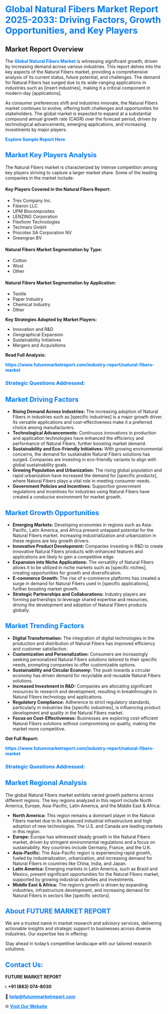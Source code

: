 <h1 style="color: #007BFF;">Global Natural Fibers Market Report 2025-2033: Driving Factors, Growth Opportunities, and Key Players</h1>

<section id="overview">
<h2>Market Report Overview</h2>
<p>The <a href="https://www.futuremarketreport.com/industry-report/natural-fibers-market" style="color: #007BFF; text-decoration: none;"><strong>Global Natural Fibers Market</strong></a> is witnessing significant growth, driven by increasing demand across various industries. This report delves into the key aspects of the Natural Fibers market, providing a comprehensive analysis of its current status, future potential, and challenges. The demand for Natural Fibers has surged due to its wide-ranging applications in industries such as [insert industries], making it a critical component in modern-day [applications].</p>
<p>As consumer preferences shift and industries innovate, the Natural Fibers market continues to evolve, offering both challenges and opportunities for stakeholders. The global market is expected to expand at a substantial compound annual growth rate (CAGR) over the forecast period, driven by technological advancements, emerging applications, and increasing investments by major players.</p>
</section>

<section id="overview">
<p><a href="https://www.futuremarketreport.com/request-sample/reportId=89001" style="color: #007BFF; text-decoration: none;"><strong>Explore Sample Report Here</strong></a></p>
</section>

<section id="key-players">
<h2 style="color: #007BFF;">Market Key Players Analysis</h2>
<p>The Natural Fibers market is characterized by intense competition among key players striving to capture a larger market share. Some of the leading companies in the market include:</p>
<h4>Key Players Covered in the Natural Fibers Report:</h4>
<ul><li>Trex Company Inc.</li><li>Fiberon LLC</li><li>UPM Biocomposites</li><li>LENZING Corporation</li><li>Flexform Technologies</li><li>Technaro GmbH</li><li>Procotex SA Corporation NV</li><li>Greengran BV</li></ul>
<h4>Natural Fibers Market Segmentation by Type:</h4>
<ul><li>Cotton</li><li>Wool</li><li>Other</li></ul>

<h4>Natural Fibers Market Segmentation by Application:</h4>
<ul><li>Textile</li><li>Paper Industry</li><li>Chemical Industry</li><li>Other</li></ul>
<p><strong>Key Strategies Adopted by Market Players:</strong></p>
<ul>
<li>Innovation and R&D</li>
<li>Geographical Expansion</li>
<li>Sustainability Initiatives</li>
<li>Mergers and Acquisitions</li>
</ul>
</section>

<section>
<p><strong>Read Full Analysis: </strong></p><a href="https://www.futuremarketreport.com/industry-report/natural-fibers-market" style="color: #007BFF; text-decoration: none;"><strong>https://www.futuremarketreport.com/industry-report/natural-fibers-market</strong></a>
<h3 style="color: #007BFF;">Strategic Questions Addressed:</h3>
</section>

<section id="driving-factors">
<h2 style="color: #007BFF;">Market Driving Factors</h2>
<ul>
<li><strong>Rising Demand Across Industries:</strong> The increasing adoption of Natural Fibers in industries such as [specific industries] is a major growth driver. Its versatile applications and cost-effectiveness make it a preferred choice among manufacturers.</li>
<li><strong>Technological Advancements:</strong> Continuous innovations in production and application technologies have enhanced the efficiency and performance of Natural Fibers, further boosting market demand.</li>
<li><strong>Sustainability and Eco-Friendly Initiatives:</strong> With growing environmental concerns, the demand for sustainable Natural Fibers solutions has surged. Companies are investing in eco-friendly variants to align with global sustainability goals.</li>
<li><strong>Growing Population and Urbanization:</strong> The rising global population and rapid urbanization have increased the demand for [specific products], where Natural Fibers plays a vital role in meeting consumer needs.</li>
<li><strong>Government Policies and Incentives:</strong> Supportive government regulations and incentives for industries using Natural Fibers have created a conducive environment for market growth.</li>
</ul>
</section>

<section id="growth-opportunities">
<h2 style="color: #007BFF;">Market Growth Opportunities</h2>
<ul>
<li><strong>Emerging Markets:</strong> Developing economies in regions such as Asia-Pacific, Latin America, and Africa present untapped potential for the Natural Fibers market. Increasing industrialization and urbanization in these regions are key growth drivers.</li>
<li><strong>Innovative Product Development:</strong> Companies investing in R&D to create innovative Natural Fibers products with enhanced features and applications are likely to gain a competitive edge.</li>
<li><strong>Expansion into Niche Applications:</strong> The versatility of Natural Fibers allows it to be utilized in niche markets such as [specific niches], creating opportunities for growth and diversification.</li>
<li><strong>E-commerce Growth:</strong> The rise of e-commerce platforms has created a surge in demand for Natural Fibers used in [specific applications], further boosting market growth.</li>
<li><strong>Strategic Partnerships and Collaborations:</strong> Industry players are forming partnerships to leverage shared expertise and resources, driving the development and adoption of Natural Fibers products globally.</li>
</ul>
</section>

<section id="trending-factors">
<h2 style="color: #007BFF;">Market Trending Factors</h2>
<ul>
<li><strong>Digital Transformation:</strong> The integration of digital technologies in the production and distribution of Natural Fibers has improved efficiency and customer satisfaction.</li>
<li><strong>Customization and Personalization:</strong> Consumers are increasingly seeking personalized Natural Fibers solutions tailored to their specific needs, prompting companies to offer customizable options.</li>
<li><strong>Sustainability and Circular Economy:</strong> The push towards a circular economy has driven demand for recyclable and reusable Natural Fibers solutions.</li>
<li><strong>Increased Investment in R&D:</strong> Companies are allocating significant resources to research and development, resulting in breakthroughs in Natural Fibers technology and applications.</li>
<li><strong>Regulatory Compliance:</strong> Adherence to strict regulatory standards, particularly in industries like [specific industries], is influencing product development and quality in the Natural Fibers market.</li>
<li><strong>Focus on Cost-Effectiveness:</strong> Businesses are exploring cost-efficient Natural Fibers solutions without compromising on quality, making the market more competitive.</li>
</ul>
</section>

<section>
<p><strong>Get Full Report: </strong></p><a href="https://www.futuremarketreport.com/industry-report/natural-fibers-market" style="color: #007BFF; text-decoration: none;"><strong>https://www.futuremarketreport.com/industry-report/natural-fibers-market</strong></a>
<h3 style="color: #007BFF;">Strategic Questions Addressed:</h3>
</section>


<section id="regional-analysis">
<h2 style="color: #007BFF;">Market Regional Analysis</h2>
<p>The global Natural Fibers market exhibits varied growth patterns across different regions. The key regions analyzed in this report include North America, Europe, Asia-Pacific, Latin America, and the Middle East & Africa:</p>
<ul>
<li><strong>North America:</strong> This region remains a dominant player in the Natural Fibers market due to its advanced industrial infrastructure and high adoption of new technologies. The U.S. and Canada are leading markets in this region.</li>
<li><strong>Europe:</strong> Europe has witnessed steady growth in the Natural Fibers market, driven by stringent environmental regulations and a focus on sustainability. Key countries include Germany, France, and the U.K.</li>
<li><strong>Asia-Pacific:</strong> The Asia-Pacific region is experiencing rapid growth, fueled by industrialization, urbanization, and increasing demand for Natural Fibers in countries like China, India, and Japan.</li>
<li><strong>Latin America:</strong> Emerging markets in Latin America, such as Brazil and Mexico, present significant opportunities for the Natural Fibers market, supported by growing industrial activities and investments.</li>
<li><strong>Middle East & Africa:</strong> The region’s growth is driven by expanding industries, infrastructure development, and increasing demand for Natural Fibers in sectors like [specific sectors].</li>
</ul>
</section>

<footer>
<h2 style="color: #007BFF;">About FUTURE MARKET REPORT</h2>
<p>We are a trusted name in market research and advisory services, delivering actionable insights and strategic support to businesses across diverse industries. Our expertise lies in offering:</p>

<p>Stay ahead in today’s competitive landscape with our tailored research solutions.</p>

<h2 style="color: #007BFF;">Contact Us:</h2>
<p><strong>FUTURE MARKET REPORT</strong></p>
<p>📞 <strong>+91 (883) 074-8030</strong></p>
<p>📧 <strong><a href="mailto:help@futuremarketreport.com" style="color: #007BFF;">help@futuremarketreport.com</a></strong></p>
<p>🌐 <strong><a href="https://www.futuremarketreport.com/" style="color: #007BFF;">Visit Our Website</a></strong></p>
</footer>